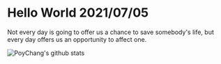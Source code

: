 # Hello World 2021/07/05

Not every day is going to offer us a chance to save somebody's life, but every day offers us an opportunity to affect one.

![PoyChang's github stats](https://github-readme-stats.vercel.app/api?username=poychang&show_icons=true&theme=dracula)
